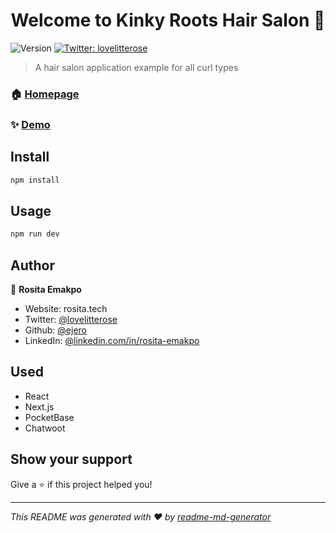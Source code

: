 <h1 align="center">Welcome to Kinky Roots Hair Salon 👋</h1>
<p>
  <img alt="Version" src="https://img.shields.io/badge/version-0.1.0-blue.svg?cacheSeconds=2592000" />
  <a href="https://twitter.com/lovelitterose" target="_blank">
    <img alt="Twitter: lovelitterose" src="https://img.shields.io/twitter/follow/lovelitterose.svg?style=social" />
  </a>
</p>

> A hair salon application example for all curl types

### 🏠 [Homepage](https://www.kinkyroots.hair/)

### ✨ [Demo](https://www.kinkyroots.hair/)

## Install

```sh
npm install
```

## Usage

```sh
npm run dev
```

## Author

👤 **Rosita Emakpo**

* Website: rosita.tech
* Twitter: [@lovelitterose](https://twitter.com/lovelitterose)
* Github: [@ejero](https://github.com/ejero)
* LinkedIn: [@linkedin.com\/in\/rosita-emakpo](https://linkedin.com/in/linkedin.com\/in\/rosita-emakpo)

## Used
- React
- Next.js
- PocketBase
- Chatwoot

## Show your support

Give a ⭐️ if this project helped you!

***
_This README was generated with ❤️ by [readme-md-generator](https://github.com/kefranabg/readme-md-generator)_
